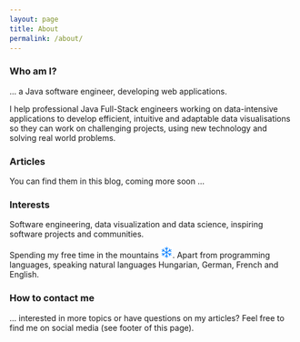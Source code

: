 ```yaml
---
layout: page
title: About
permalink: /about/
---
```




### Who am I?

... a Java software engineer, developing web applications. 

I help professional Java Full-Stack engineers working on data-intensive applications to develop efficient, intuitive and adaptable data visualisations so they can work on challenging projects, using new technology and solving real world problems.


### Articles

You can find them in this blog, coming more soon ...


### Interests

Software engineering, data visualization and data science, inspiring software projects and communities. 

Spending my free time in the mountains ![snow](/assets/images/common/fa-snowflake.png "Snow"). Apart from programming languages, speaking natural languages Hungarian, German, French and English.


### How to contact me


... interested in more topics or have questions on my articles? Feel free to find me on social media (see footer of this page).
